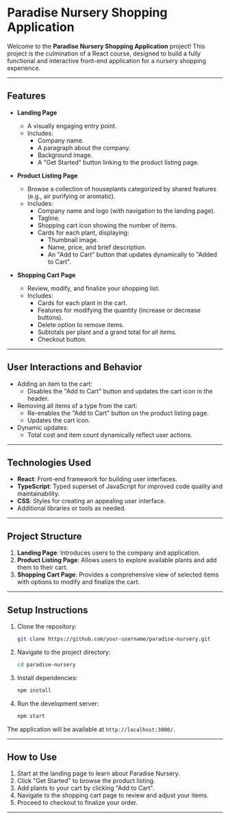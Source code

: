 # Paradise Nursery Shopping Application

Welcome to the **Paradise Nursery Shopping Application** project! This project is the culmination of a React course, designed to build a fully functional and interactive front-end application for a nursery shopping experience.

---

## Features

- **Landing Page**
  - A visually engaging entry point.
  - Includes:
    - Company name.
    - A paragraph about the company.
    - Background image.
    - A "Get Started" button linking to the product listing page.

- **Product Listing Page**
  - Browse a collection of houseplants categorized by shared features (e.g., air purifying or aromatic).
  - Includes:
    - Company name and logo (with navigation to the landing page).
    - Tagline.
    - Shopping cart icon showing the number of items.
    - Cards for each plant, displaying:
      - Thumbnail image.
      - Name, price, and brief description.
      - An "Add to Cart" button that updates dynamically to "Added to Cart".

- **Shopping Cart Page**
  - Review, modify, and finalize your shopping list.
  - Includes:
    - Cards for each plant in the cart.
    - Features for modifying the quantity (increase or decrease buttons).
    - Delete option to remove items.
    - Subtotals per plant and a grand total for all items.
    - Checkout button.

---

## User Interactions and Behavior

- Adding an item to the cart:
  - Disables the "Add to Cart" button and updates the cart icon in the header.
- Removing all items of a type from the cart:
  - Re-enables the "Add to Cart" button on the product listing page.
  - Updates the cart icon.
- Dynamic updates:
  - Total cost and item count dynamically reflect user actions.

---

## Technologies Used

- **React**: Front-end framework for building user interfaces.
- **TypeScript**: Typed superset of JavaScript for improved code quality and maintainability.
- **CSS**: Styles for creating an appealing user interface.
- Additional libraries or tools as needed.

---

## Project Structure

1. **Landing Page**: Introduces users to the company and application.
2. **Product Listing Page**: Allows users to explore available plants and add them to their cart.
3. **Shopping Cart Page**: Provides a comprehensive view of selected items with options to modify and finalize the cart.

---

## Setup Instructions

1. Clone the repository:
    ```bash
    git clone https://github.com/your-username/paradise-nursery.git
    ```
2. Navigate to the project directory:
    ```bash
    cd paradise-nursery
    ```
3. Install dependencies:
    ```bash
    npm install
    ```
4. Run the development server:
    ```bash
    npm start
    ```

The application will be available at `http://localhost:3000/`.

---

## How to Use

1. Start at the landing page to learn about Paradise Nursery.
2. Click "Get Started" to browse the product listing.
3. Add plants to your cart by clicking "Add to Cart".
4. Navigate to the shopping cart page to review and adjust your items.
5. Proceed to checkout to finalize your order.

---
